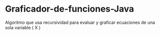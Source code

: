 # Graficador-de-funciones-Java
Algoritmo que usa recursividad para evaluar y graficar ecuaciones de una sola variable ( X )
